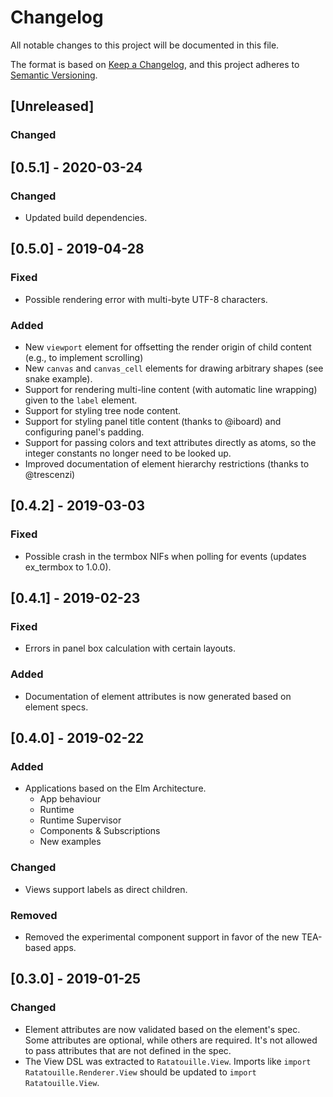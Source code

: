 # Changelog
All notable changes to this project will be documented in this file.

The format is based on [Keep a Changelog](https://keepachangelog.com/en/1.0.0/),
and this project adheres to [Semantic Versioning](https://semver.org/spec/v2.0.0.html).

## [Unreleased]

### Changed


## [0.5.1] - 2020-03-24

### Changed
* Updated build dependencies.


## [0.5.0] - 2019-04-28

### Fixed
* Possible rendering error with multi-byte UTF-8 characters.

### Added
* New `viewport` element for offsetting the render origin of child
  content (e.g., to implement scrolling)
* New `canvas` and `canvas_cell` elements for drawing arbitrary shapes
  (see snake example).
* Support for rendering multi-line content (with automatic line
  wrapping) given to the `label` element.
* Support for styling tree node content.
* Support for styling panel title content (thanks to @iboard) and
  configuring panel's padding.
* Support for passing colors and text attributes directly as
  atoms, so the integer constants no longer need to be looked up.
* Improved documentation of element hierarchy restrictions (thanks to
  @trescenzi)


## [0.4.2] - 2019-03-03

### Fixed
* Possible crash in the termbox NIFs when polling for events (updates ex_termbox
  to 1.0.0).


## [0.4.1] - 2019-02-23

### Fixed
* Errors in panel box calculation with certain layouts.

### Added
* Documentation of element attributes is now generated based on element specs.


## [0.4.0] - 2019-02-22

### Added
* Applications based on the Elm Architecture.
  * App behaviour
  * Runtime
  * Runtime Supervisor
  * Components & Subscriptions
  * New examples

### Changed
* Views support labels as direct children.

### Removed
* Removed the experimental component support in favor of the new TEA-based apps.


## [0.3.0] - 2019-01-25

### Changed

* Element attributes are now validated based on the element's spec. Some
  attributes are optional, while others are required. It's not allowed to pass
  attributes that are not defined in the spec.
* The View DSL was extracted to `Ratatouille.View`. Imports like
  `import Ratatouille.Renderer.View` should be updated to `import Ratatouille.View`.
